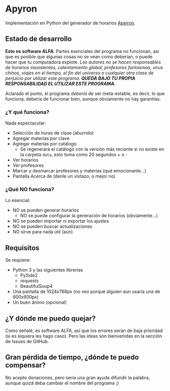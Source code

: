 # Apyron
Implementación en Python del generador de horarios [Apeiron](http://apeiron.sourceforge.net).

## Estado de desarrollo
**Esto es software ALFA**. Partes esenciales del programa no funcionan, así que es posible que algunas cosas no se vean como deberían, o puede hacer que tu computadora explote. _Los autores no se hacen responsables de horarios inexistentes, calentamiento global, profesores fantasmas, virus chinos, viajes en el tiempo, el fin del universo o cualquier otra clase de perjuicio por utilizar este programa._ _**QUEDA BAJO TU PROPIA RESPONSABILIDAD EL UTILIZAR ESTE PROGRAMA.**_

Aclarado el punto, el programa _debería_ de ser meta-estable, es decir, lo que funciona, debería de funcionar bien, aunque obviamente no hay garantías.

### ¿Y qué funciona?
Nada espectacular:
- Selección de horas de clase (aburrido)
- Agregar materias por clave
- Agregar materias por catálogo
  - Se regenerará el catálogo con la versión más reciente si no existe en la carpeta `data`, esto toma como  20 segundos + o -
- Ver horarios
- Ver profesores
- Marcar y desmarcar profesores y materias (qué emocionante...)
- Pantalla Acerca de (denle un vistazo, o mejor no)

### ¿Qué NO funciona?
Lo esencial:
- NO se pueden generar horarios
  - NO se puede configurar la generación de horarios (obviamente...)
- NO se pueden importar ni exportar los ajustes
- NO se pueden buscar actualizaciones
- NO sirve para nada útil (aún)

## Requisitos
Se requiere:
- Python 3 y las siguientes librerías
  - PySide2
  - requests
  - BeautifulSoup4
- Una pantalla de 1024x768px (no veo porqué alguien aun usaría una de 800x600px)
- Un buen ánimo (opcional)

## ¿Y dónde me puedo quejar?
Como señalé, es software ALFA, así que los errores serán de baja prioridad (si es siquiera les hago caso). Pero las ideas son bienvenidas en la sección de Issues de GitHub.

## Gran pérdida de tiempo, ¿dónde te puedo compensar?
No acepto donaciones, pero sería una gran ayuda difundir la palabra, aunque quizá deba cambiar el nombre del programa ;)
